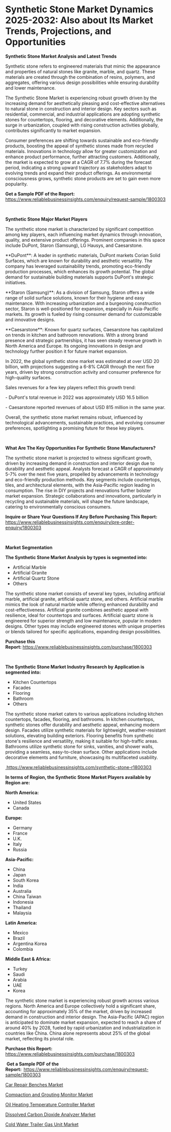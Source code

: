 <p><h1>Synthetic Stone Market Dynamics 2025-2032: Also about Its Market Trends, Projections, and Opportunities</h1></p><p><strong>Synthetic Stone Market Analysis and Latest Trends</strong></p>
<p><p>Synthetic stone refers to engineered materials that mimic the appearance and properties of natural stones like granite, marble, and quartz. These materials are created through the combination of resins, polymers, and aggregates, offering various design possibilities while ensuring durability and lower maintenance. </p><p>The Synthetic Stone Market is experiencing robust growth driven by the increasing demand for aesthetically pleasing and cost-effective alternatives to natural stone in construction and interior design. Key sectors such as residential, commercial, and industrial applications are adopting synthetic stones for countertops, flooring, and decorative elements. Additionally, the surge in urbanization, coupled with rising construction activities globally, contributes significantly to market expansion. </p><p>Consumer preferences are shifting towards sustainable and eco-friendly products, boosting the appeal of synthetic stones made from recycled materials. Innovations in technology allow for greater customization and enhance product performance, further attracting customers. Additionally, the market is expected to grow at a CAGR of 7.7% during the forecast period, indicating a strong upward trajectory as stakeholders adapt to evolving trends and expand their product offerings. As environmental consciousness grows, synthetic stone products are set to gain even more popularity.</p></p>
<p><strong>Get a Sample PDF of the Report:&nbsp;</strong> <a href="https://www.reliablebusinessinsights.com/enquiry/request-sample/1800303?utm_campaign=3547&utm_medium=2&utm_source=Github&utm_content=ia&utm_term=01042025&utm_id=synthetic-stone">https://www.reliablebusinessinsights.com/enquiry/request-sample/1800303</a></p>
<p>&nbsp;</p>
<p><strong>Synthetic Stone Major Market Players</strong></p>
<p><p>The synthetic stone market is characterized by significant competition among key players, each influencing market dynamics through innovation, quality, and extensive product offerings. Prominent companies in this space include DuPont, Staron (Samsung), LG Hausys, and Caesarstone.</p><p>**DuPont**: A leader in synthetic materials, DuPont markets Corian Solid Surfaces, which are known for durability and aesthetic versatility. The company has leveraged sustainability trends, promoting eco-friendly production processes, which enhances its growth potential. The global demand for sustainable building materials supports DuPont's strategic initiatives.</p><p>**Staron (Samsung)**: As a division of Samsung, Staron offers a wide range of solid surface solutions, known for their hygiene and easy maintenance. With increasing urbanization and a burgeoning construction sector, Staron is well-positioned for expansion, especially in Asia-Pacific markets. Its growth is fueled by rising consumer demand for customizable and innovative designs.</p><p>**Caesarstone**: Known for quartz surfaces, Caesarstone has capitalized on trends in kitchen and bathroom renovations. With a strong brand presence and strategic partnerships, it has seen steady revenue growth in North America and Europe. Its ongoing innovations in design and technology further position it for future market expansion.</p><p>In 2022, the global synthetic stone market was estimated at over USD 20 billion, with projections suggesting a 6-8% CAGR through the next five years, driven by strong construction activity and consumer preference for high-quality surfaces.</p><p>Sales revenues for a few key players reflect this growth trend: </p><p>- DuPont's total revenue in 2022 was approximately USD 16.5 billion </p><p>- Caesarstone reported revenues of about USD 815 million in the same year. </p><p>Overall, the synthetic stone market remains robust, influenced by technological advancements, sustainable practices, and evolving consumer preferences, spotlighting a promising future for these key players.</p></p>
<p>&nbsp;</p>
<p><strong>What Are The Key Opportunities For Synthetic Stone Manufacturers?</strong></p>
<p><p>The synthetic stone market is projected to witness significant growth, driven by increasing demand in construction and interior design due to durability and aesthetic appeal. Analysts forecast a CAGR of approximately 5-7% over the next five years, propelled by advancements in technology and eco-friendly production methods. Key segments include countertops, tiles, and architectural elements, with the Asia-Pacific region leading in consumption. The rise in DIY projects and renovations further bolster market expansion. Strategic collaborations and innovations, particularly in recycling and sustainable materials, will shape the future landscape, catering to environmentally conscious consumers.</p></p>
<p><strong>Inquire or Share Your Questions If Any Before Purchasing This Report:</strong> <a href="https://www.reliablebusinessinsights.com/enquiry/pre-order-enquiry/1800303?utm_campaign=3547&utm_medium=2&utm_source=Github&utm_content=ia&utm_term=01042025&utm_id=synthetic-stone">https://www.reliablebusinessinsights.com/enquiry/pre-order-enquiry/1800303</a></p>
<p>&nbsp;</p>
<p><strong>Market Segmentation</strong></p>
<p><strong>The Synthetic Stone Market Analysis by types is segmented into:</strong></p>
<p><ul><li>Artificial Marble</li><li>Artificial Granite</li><li>Artificial Quartz Stone</li><li>Others</li></ul></p>
<p><p>The synthetic stone market consists of several key types, including artificial marble, artificial granite, artificial quartz stone, and others. Artificial marble mimics the look of natural marble while offering enhanced durability and cost-effectiveness. Artificial granite combines aesthetic appeal with resilience, ideal for countertops and surfaces. Artificial quartz stone is engineered for superior strength and low maintenance, popular in modern designs. Other types may include engineered stones with unique properties or blends tailored for specific applications, expanding design possibilities.</p></p>
<p><strong>Purchase this Report:&nbsp;</strong><a href="https://www.reliablebusinessinsights.com/purchase/1800303?utm_campaign=3547&utm_medium=2&utm_source=Github&utm_content=ia&utm_term=01042025&utm_id=synthetic-stone">https://www.reliablebusinessinsights.com/purchase/1800303</a></p>
<p>&nbsp;</p>
<p><strong>The Synthetic Stone Market Industry Research by Application is segmented into:</strong></p>
<p><ul><li>Kitchen Countertops</li><li>Facades</li><li>Flooring</li><li>Bathroom</li><li>Others</li></ul></p>
<p><p>The synthetic stone market caters to various applications including kitchen countertops, facades, flooring, and bathrooms. In kitchen countertops, synthetic stones offer durability and aesthetic appeal, enhancing modern design. Facades utilize synthetic materials for lightweight, weather-resistant solutions, elevating building exteriors. Flooring benefits from synthetic stone's resilience and versatility, making it suitable for high-traffic areas. Bathrooms utilize synthetic stone for sinks, vanities, and shower walls, providing a seamless, easy-to-clean surface. Other applications include decorative elements and furniture, showcasing its multifaceted usability.</p></p>
<p><a href="https://www.reliablebusinessinsights.com/synthetic-stone-r1800303?utm_campaign=3547&utm_medium=2&utm_source=Github&utm_content=ia&utm_term=01042025&utm_id=synthetic-stone">&nbsp;https://www.reliablebusinessinsights.com/synthetic-stone-r1800303</a></p>
<p><strong>In terms of Region, the Synthetic Stone Market Players available by Region are:</strong></p>
<p>
    <p> <strong> North America: </strong>
        <ul>
            <li>United States</li>
            <li>Canada</li>
        </ul>
        </p> 
    <p> <strong> Europe: </strong>
        <ul>
            <li>Germany</li>
            <li>France</li>
            <li>U.K.</li>
            <li>Italy</li>
            <li>Russia</li>
        </ul>
        </p> 
    <p> <strong> Asia-Pacific: </strong>
        <ul>
            <li>China</li>
            <li>Japan</li>
            <li>South Korea</li>
            <li>India</li>
            <li>Australia</li>
            <li>China Taiwan</li>
            <li>Indonesia</li>
            <li>Thailand</li>
            <li>Malaysia</li>
        </ul>
        </p> 
    <p> <strong> Latin America: </strong>
        <ul>
            <li>Mexico</li>
            <li>Brazil</li>
            <li>Argentina Korea</li>
            <li>Colombia</li>
        </ul>
        </p> 
    <p> <strong> Middle East & Africa: </strong>
        <ul>
            <li>Turkey</li>
            <li>Saudi</li>
            <li>Arabia</li>
            <li>UAE</li>
            <li>Korea</li>
        </ul>
    </p>
    </p>
<p><p>The synthetic stone market is experiencing robust growth across various regions. North America and Europe collectively hold a significant share, accounting for approximately 35% of the market, driven by increased demand in construction and interior design. The Asia-Pacific (APAC) region is anticipated to dominate market expansion, expected to reach a share of around 40% by 2028, fueled by rapid urbanization and industrialization in countries like China. China alone represents about 25% of the global market, reflecting its pivotal role.</p></p>
<p><strong>Purchase this Report: </strong><a href="https://www.reliablebusinessinsights.com/purchase/1800303?utm_campaign=3547&utm_medium=2&utm_source=Github&utm_content=ia&utm_term=01042025&utm_id=synthetic-stone">https://www.reliablebusinessinsights.com/purchase/1800303</a></p>
<p>&nbsp;<strong>Get a Sample PDF of the Report:&nbsp;&nbsp;</strong><a href="https://www.reliablebusinessinsights.com/enquiry/request-sample/1800303?utm_campaign=3547&utm_medium=2&utm_source=Github&utm_content=ia&utm_term=01042025&utm_id=synthetic-stone">https://www.reliablebusinessinsights.com/enquiry/request-sample/1800303</a></p>
<p><strong></strong></p>
<p><p><a href="https://www.linkedin.com/pulse/future-outlook-car-repair-benches-market-2025-2032-consistent-bhvme?utm_campaign=3547&utm_medium=2&utm_source=Github&utm_content=ia&utm_term=01042025&utm_id=synthetic-stone">Car Repair Benches Market</a></p><p><a href="https://www.linkedin.com/pulse/key-drivers-compaction-grouting-monitor-market-trends-aclve?utm_campaign=3547&utm_medium=2&utm_source=Github&utm_content=ia&utm_term=01042025&utm_id=synthetic-stone">Compaction and Grouting Monitor Market</a></p><p><a href="https://www.linkedin.com/pulse/insightful-oil-heating-temperature-controller-market-xvt2e?utm_campaign=3547&utm_medium=2&utm_source=Github&utm_content=ia&utm_term=01042025&utm_id=synthetic-stone">Oil Heating Temperature Controller Market</a></p><p><a href="https://www.linkedin.com/pulse/market-insights-revenue-forecast-dissolved-carbon-dioxide-analyzer-qd2he?utm_campaign=3547&utm_medium=2&utm_source=Github&utm_content=ia&utm_term=01042025&utm_id=synthetic-stone">Dissolved Carbon Dioxide Analyzer Market</a></p><p><a href="https://www.linkedin.com/pulse/cold-water-trailer-gas-unit-market-size-growing-cagr-122-odrte?utm_campaign=3547&utm_medium=2&utm_source=Github&utm_content=ia&utm_term=01042025&utm_id=synthetic-stone">Cold Water Trailer Gas Unit Market</a></p></p>